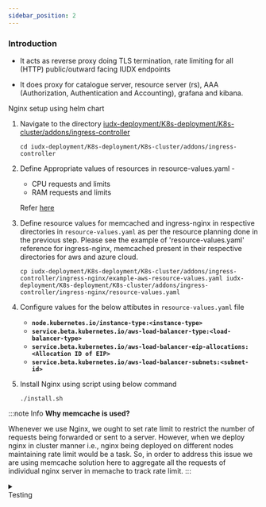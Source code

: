 ```yaml
---
sidebar_position: 2
---
```



### Introduction

+ It acts as reverse proxy doing TLS termination, rate limiting for all (HTTP) public/outward facing IUDX endpoints

+ It does proxy for catalogue server, resource server (rs), AAA (Authorization, Authentication and Accounting), grafana and kibana.


Nginx setup using helm chart

1. Navigate to the directory [iudx-deployment/K8s-deployment/K8s-cluster/addons/ingress-controller](https://github.com/datakaveri/iudx-deployment/tree/4.5.0/K8s-deployment/K8s-cluster/addons/ingress-controller)
    ```
    cd iudx-deployment/K8s-deployment/K8s-cluster/addons/ingress-controller
    ```
2. Define Appropriate values of resources in resource-values.yaml -
    * CPU requests and limits
    * RAM requests and limits <br/>

    Refer [here](https://github.com/datakaveri/iudx-deployment/blob/4.5.0/K8s-deployment/K8s-cluster/addons/cluster-autoscaler/rancher/example-resource-values.yaml)

3. Define resource values for memcached and ingress-nginx in respective directories in `resource-values.yaml` as per the resource planning done in the previous step. Please see the example of 'resource-values.yaml' reference for ingress-nginx, memcached present in their respective directories for aws and azure cloud. 

    ``` 
    cp iudx-deployment/K8s-deployment/K8s-cluster/addons/ingress-controller/ingress-nginx/example-aws-resource-values.yaml iudx-deployment/K8s-deployment/K8s-cluster/addons/ingress-controller/ingress-nginx/resource-values.yaml
    ```
4. Configure values for the below attibutes in `resource-values.yaml` file

    * **`node.kubernetes.io/instance-type:<instance-type>`**
    * **`service.beta.kubernetes.io/aws-load-balancer-type:<load-balancer-type>`**
    * **`service.beta.kubernetes.io/aws-load-balancer-eip-allocations:<Allocation ID of EIP>`**
    * **`service.beta.kubernetes.io/aws-load-balancer-subnets:<subnet-id>`**
5. Install Nginx using script using below command
    ```
    ./install.sh
    ```

:::note Info
**Why memcache is used?**

Whenever we use Nginx, we ought to set rate limit to restrict the number of requests being forwarded or sent to a server. However, when we deploy nginx in cluster manner i.e., nginx being deployed on different nodes maintaining rate limit would be a task. So, in order to address this issue we are using memcache solution here to aggregate all the requests of individual nginx server in memache to track rate limit.
:::

<details>    
<summary><div class="style">Testing</div></summary>

 Navigate to **[iudx-deployment/K8s-deployment/K8s-cluster/addons/ingress-controller/tests](https://github.com/datakaveri/iudx-deployment/tree/master/K8s-deployment/K8s-cluster/addons/ingress-controller/tests)** directory

 Run `connectivity-test.sh` script to check nginx test parameters

```
./connectivity-test.sh 
```


</details>
 


